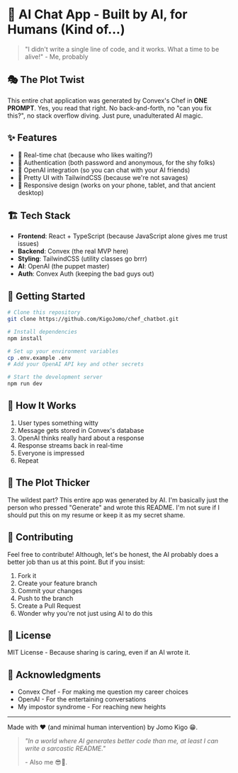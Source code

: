 # 🤖 AI Chat App - Built by AI, for Humans (Kind of...)

> "I didn't write a single line of code, and it works. What a time to be alive!" - Me, probably

## 🎭 The Plot Twist

This entire chat application was generated by Convex's Chef in **ONE PROMPT**. Yes, you read that right. No back-and-forth, no "can you fix this?", no stack overflow diving. Just pure, unadulterated AI magic. 

## ✨ Features

- 💬 Real-time chat (because who likes waiting?)
- 🔐 Authentication (both password and anonymous, for the shy folks)
- 🤖 OpenAI integration (so you can chat with your AI friends)
- 🎨 Pretty UI with TailwindCSS (because we're not savages)
- 📱 Responsive design (works on your phone, tablet, and that ancient desktop)

## 🏗️ Tech Stack

- **Frontend**: React + TypeScript (because JavaScript alone gives me trust issues)
- **Backend**: Convex (the real MVP here)
- **Styling**: TailwindCSS (utility classes go brrr)
- **AI**: OpenAI (the puppet master)
- **Auth**: Convex Auth (keeping the bad guys out)

## 🚀 Getting Started

```bash
# Clone this repository
git clone https://github.com/KigoJomo/chef_chatbot.git

# Install dependencies
npm install

# Set up your environment variables
cp .env.example .env
# Add your OpenAI API key and other secrets

# Start the development server
npm run dev
```

## 🤔 How It Works

1. User types something witty
2. Message gets stored in Convex's database
3. OpenAI thinks really hard about a response
4. Response streams back in real-time
5. Everyone is impressed
6. Repeat

## 🎯 The Plot Thicker

The wildest part? This entire app was generated by AI. I'm basically just the person who pressed "Generate" and wrote this README. I'm not sure if I should put this on my resume or keep it as my secret shame.

## 🤝 Contributing

Feel free to contribute! Although, let's be honest, the AI probably does a better job than us at this point. But if you insist:

1. Fork it
2. Create your feature branch
3. Commit your changes
4. Push to the branch
5. Create a Pull Request
6. Wonder why you're not just using AI to do this

## 📜 License

MIT License - Because sharing is caring, even if an AI wrote it.

## 🙏 Acknowledgments

- Convex Chef - For making me question my career choices
- OpenAI - For the entertaining conversations
- My impostor syndrome - For reaching new heights

---

Made with ❤️ (and minimal human intervention) by Jomo Kigo 😁.

> _"In a world where AI generates better code than me, at least I can write a sarcastic README."_
> 
> \- Also me 😎🤏.